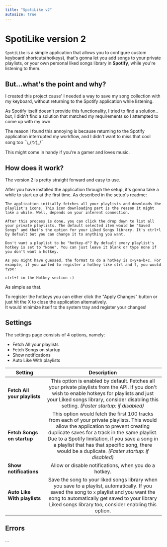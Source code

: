 ```yaml
---
title: "SpotiLike v2"
autosize: true
---
```


# SpotiLike version 2

`SpotiLike` is a simple application that allows you to configure custom keyboard shortcuts(hotkeys), that's gonna let you add songs to your private playlists, or your own personal liked songs library in **Spotify**, while you're listening to them.

## But...what's the point and why?

I created this project cause' I needed a way to save my song collection with my keyboard, without returning to the Spotify application while listening.

As Spotify itself doesn't provide this functionality, I tried to find a solution.. but, I didn't find a solution that matched my requirements so I attempted to come up with my own.

The reason I found this annoying is because returning to the Spotify application interrupted my workflow, and I didn't want to miss that cool song too ¯\\\_(ツ)_/¯

This might come in handy if you're a gamer and loves music.

## How does it work?

The version 2 is pretty straight forward and easy to use.

After you have installed the application through the setup, it's gonna take a while to start up at the first time. As described in the setup's readme:

```fix
The application initially fetches all your playlists and downloads the playlist's icons. This icon downloading part is the reason it might take a while. Well, depends on your interent connection.

After this process is done, you can click the drop down to list all your private playlists. The default selected item would be "Saved Songs" and that's the option for your Liked Songs library. It's ctrl+l by default but you can change it to anything you want.

Don't want a playlist to be "hotkey-d"? By default every playlist's hotkey is set to "None". You can just leave it blank or type none if you don't want a hotkey.

As you might have guessed, the format to do a hotkey is x+y+a+b+c. For example, if you wanted to register a hotkey like ctrl and f, you would type:

ctrl+f in the Hotkey section :)
```
As simple as that.

To register the hotkeys you can either click the "Apply Changes" button or just hit the X to close the application alternatively.<br>
It would minimize itself to the system tray and register your changes!

## Settings

The settings page consists of 4 options, namely:

* Fetch All your playlists
* Fetch Songs on startup
* Show notifications
* Auto Like  With playlists

| Setting   |      Description     
|----------|:-------------: |
| **Fetch All your playlists**         |  This option is enabled by default. Fetches all your private playlists from the API. If you don't wish to enable hotkeys for playlists and just your Liked songs library, consider disabling this setting. _(Faster startup: if disabled)_| 
| **Fetch Songs on startup**|    This option would fetch the first 100 tracks from each of your private playlists. This would allow the application to prevent creating duplicate saves  for a track in the same playlist. Due to a Spotify limitation, if you save a song in a playlist that has that specific song, there would be a duplicate. _(Faster startup: if disabled)_
| **Show notifications**| Allow or disable notifications, when you do a hotkey. 
| **Auto Like With playlists** | Save the song to your liked songs library when you save to a playlist, automatically. If you saved the song to `x` playlist and you want the song to automatically get saved to your library Liked songs library too, consider enabling this option. 

## Errors

...
